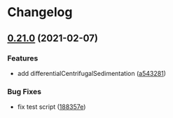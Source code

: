 # Changelog

## [0.21.0](https://www.github.com/cheminfo/eln-plugin/compare/v0.20.0...v0.21.0) (2021-02-07)


### Features

* add differentialCentrifugalSedimentation ([a543281](https://www.github.com/cheminfo/eln-plugin/commit/a543281d27a755296b5c2b533c6b5d7cdf3168a7))


### Bug Fixes

* fix test script ([188357e](https://www.github.com/cheminfo/eln-plugin/commit/188357ef25576d8a00396112da2ac5dfff4c6bca))
